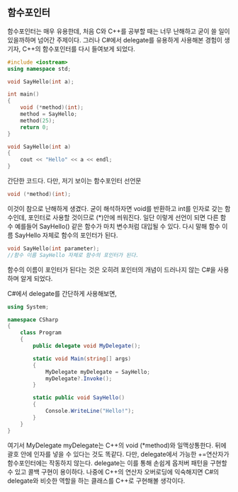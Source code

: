 ## 함수포인터

함수포인터는 매우 유용한데, 처음 C와 C++를 공부할 때는 너무 난해하고 굳이 쓸 일이 있을까하며 넘어간 주제이다. 그러나 C#에서 delegate를 유용하게 사용해본 경험이 생기자, C++의 함수포인터를 다시 들여보게 되었다.

```c++
#include <iostream>	
using namespace std;

void SayHello(int a);

int main()
{
	void (*method)(int);
	method = SayHello;
	method(25);
	return 0;
}

void SayHello(int a)
{
	cout << "Hello" << a << endl;
}
```

간단한 코드다. 다만, 저기 보이는 함수포인터 선언문

```c++
void (*method)(int);
```

이것이 참으로 난해하게 생겼다. 굳이 해석하자면 void를 반환하고 int를 인자로 갖는 함수인데, 포인터로 사용할 것이므로 (*)안에 씌워진다. 일단 이렇게 선언이 되면 다른 함수 예를들어 SayHello() 같은 함수가 마치 변수처럼 대입될 수 있다. 다시 말해 함수 이름 SayHello 자체로 함수의 포인터가 된다.

```c++
void SayHello(int parameter);
//함수 이름 SayHello 자체로 함수의 포인터가 된다.
```

함수의 이름이 포인터가 된다는 것은 오히려 포인터의 개념이 드러나지 않는 C#을 사용하며 알게 되었다. 

C#에서 delegate를 간단하게 사용해보면,

```c#
using System;

namespace CSharp
{
    class Program
    {
        public delegate void MyDelegate();

        static void Main(string[] args)
        {
            MyDelegate myDelegate = SayHello;
            myDelegate?.Invoke();
        }

        static public void SayHello()
        {
            Console.WriteLine("Hello!");
        }
    }
}

```

여기서 MyDelegate myDelegate는 C++의 void (*method)와 일맥상통한다. 뒤에 괄호 안에 인자를 넣을 수 있다는 것도 똑같다. 다만, delegate에서 가능한 +=연산자가 함수포인터에는 작동하지 않는다. delegate는 이를 통해 손쉽게 옵저버 패턴을 구현할 수 있고 콜백 구현이 용이하다. 나중에 C++의 연산자 오버로딩에 익숙해지면 C#의 delegate와 비슷한 역할을 하는 클래스를 C++로 구현해볼 생각이다.